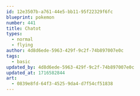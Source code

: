 ```yaml
---
id: 12e3507b-a761-44e5-bb11-95f22329f6fc
blueprint: pokemon
number: 441
title: Chatot
types:
  - normal
  - flying
author: 4d8d6ede-5963-429f-9c2f-74b897007e0c
tags:
  - basic
updated_by: 4d8d6ede-5963-429f-9c2f-74b897007e0c
updated_at: 1716582844
art:
  - 0839e8fd-64f3-4525-9da4-d7f54cf51838
---
```

